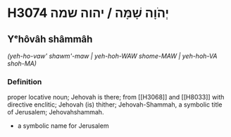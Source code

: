 # H3074 יְהֹוָה שָׁמָּה / יהוה שמה

## Yᵉhôvâh shâmmâh

_(yeh-ho-vaw' shawm'-maw | yeh-hoh-WAW shome-MAW | yeh-hoh-VA shoh-MA)_

### Definition

proper locative noun; Jehovah is there; from [[H3068]] and [[H8033]] with directive enclitic; Jehovah (is) thither; Jehovah-Shammah, a symbolic title of Jerusalem; Jehovahshammah.

- a symbolic name for Jerusalem
